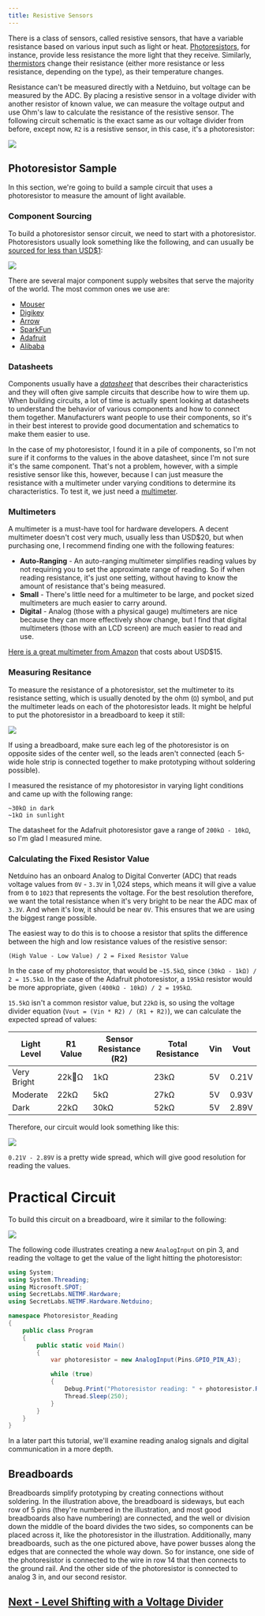 ```yaml
---
title: Resistive Sensors
---
```


There is a class of sensors, called resistive sensors, that have a variable resistance based on various input such as light or heat. [Photoresistors](https://www.wikipedia.com/en/Photoresistor), for instance, provide less resistance the more light that they receive. Similarly, [thermistors](https://en.wikipedia.org/wiki/Thermistor) change their resistance (either more resistance or less resistance, depending on the type), as their temperature changes.

Resistance can't be measured directly with a Netduino, but voltage can be measured by the ADC. By placing a resistive sensor in a voltage divider with another resistor of known value, we can measure the voltage output and use Ohm's law to calculate the resistance of the resistive sensor. The following circuit schematic is the exact same as our voltage divider from before, except now, `R2` is a resistive sensor, in this case, it's a photoresistor:

![](../Resistive_Sensor_Circuit.svg)

## Photoresistor Sample

In this section, we're going to build a sample circuit that uses a photoresistor to measure the amount of light available.

### Component Sourcing

To build a photoresistor sensor circuit, we need to start with a photoresistor. Photoresistors usually look something like the following, and can usually be [sourced for less than USD$1](http://www.mouser.com/ProductDetail/Adafruit/161/?qs=%2fha2pyFadugRELlGV3EJvhiJsyG6%2fjztqGMot59Rgn9%2fJAtRYbFvdw%3d%3d):

![](../Photoresistor.jpg)

There are several major component supply websites that serve the majority of the world. The most common ones we use are:

 * [Mouser](https://www.mouser.com)
 * [Digikey](https://www.digikey.com)
 * [Arrow](https://www.arrow.com)
 * [SparkFun](https://www.sparkfun.com)
 * [Adafruit](https://www.adafruit.com)
 * [Alibaba](https://www.alibaba.com)

### Datasheets

Components usually have a [_datasheet_](http://www.mouser.com/ds/2/737/photocells-932884.pdf) that describes their characteristics and they will often give sample circuits that describe how to wire them up. When building circuits, a lot of time is actually spent looking at datasheets to understand the behavior of various components and how to connect them together. Manufacturers want people to use their components, so it's in their best interest to provide good documentation and schematics to make them easier to use.

In the case of my photoresistor, I found it in a pile of components, so I'm not sure if it conforms to the values in the above datasheet, since I'm not sure it's the same component. That's not a problem, however, with a simple resistive sensor like this, however, because I can just measure the resistance with a multimeter under varying conditions to determine its characteristics. To test it, we just need a [multimeter](https://en.wikipedia.org/wiki/Multimeter). 

### Multimeters

A multimeter is a must-have tool for hardware developers. A decent multimeter doesn't cost very much, usually less than USD$20, but when purchasing one, I recommend finding one with the following features:

* **Auto-Ranging** - An auto-ranging multimeter simplifies reading values by not requiring you to set the approximate range of reading. So if when reading resistance, it's just one setting, without having to know the amount of resistance that's being measured.
* **Small** - There's little need for a multimeter to be large, and pocket sized multimeters are much easier to carry around.
* **Digital** - Analog (those with a physical gauge) multimeters are nice because they can more effectively show change, but I find that digital multimeters (those with an LCD screen) are much easier to read and use.

[Here is a great multimeter from Amazon](https://www.amazon.com/gp/product/B072XH5SJ7/ref=as_li_tl?ie=UTF8&camp=1789&creative=9325&creativeASIN=B072XH5SJ7&linkCode=as2&tag=ilderneabs-20&linkId=a5c314e3ce625c8bee20f98f7e4827f3) that costs about USD$15.

### Measuring Resitance

To measure the resistance of a photoresistor, set the multimeter to its resistance setting, which is usually denoted by the ohm (`Ω`) symbol, and put the multimeter leads on each of the photoresistor leads. It might be helpful to put the photoresistor in a breadboard to keep it still:

![](../Photoresistor_Measuring.jpg)

If using a breadboard, make sure each leg of the photoresistor is on opposite sides of the center well, so the leads aren't connected (each 5-wide hole strip is connected together to make prototyping without soldering possible).

I measured the resistance of my photoresistor in varying light conditions and came up with the following range:

```
~30kΩ in dark
~1kΩ in sunlight
```

The datasheet for the Adafruit photoresistor gave a range of `200kΩ - 10kΩ`, so I'm glad I measured mine.

### Calculating the Fixed Resistor Value

Netduino has an onboard Analog to Digital Converter (ADC) that reads voltage values from `0V` - `3.3V` in 1,024 steps, which means it will give a value from `0` to `1023` that represents the voltage. For the best resolution therefore, we want the total resistance when it's very bright to be near the ADC max of `3.3V`. And when it's low, it should be near `0V`. This ensures that we are using the biggest range possible.

The easiest way to do this is to choose a resistor that splits the difference between the high and low resistance values of the resistive sensor:

```
(High Value - Low Value) / 2 = Fixed Resistor Value
```

In the case of my photoresistor, that would be `~15.5kΩ`, since `(30kΩ - 1kΩ) / 2 = 15.5kΩ`. In the case of the Adafruit photoresistor, a `195kΩ` resistor would be more appropriate, given `(400kΩ - 10kΩ) / 2 = 195kΩ`.

`15.5kΩ` isn't a common resistor value, but `22kΩ` is, so using the voltage divider equation (`Vout = (Vin * R2) / (R1 + R2)`), we can calculate the expected spread of values:

| Light Level | R1 Value | Sensor Resistance (R2) | Total Resistance | Vin   | Vout  |
|-------------|----------|------------------------|------------------|-------|-------|
| Very Bright | 22kΩ     | 1kΩ                    | 23kΩ             | 5V    | 0.21V |
| Moderate    | 22kΩ     | 5kΩ                    | 27kΩ             | 5V    | 0.93V |
| Dark        | 22kΩ     | 30kΩ                   | 52kΩ             | 5V    | 2.89V |

Therefore, our circuit would look something like this:

![](../Photoresistor_Circuit.svg)

`0.21V - 2.89V` is a pretty wide spread, which will give good resolution for reading the values.

# Practical Circuit

To build this circuit on a breadboard, wire it similar to the following:

![](../Photoresistor_Circuit_bb.svg)

The following code illustrates creating a new `AnalogInput` on pin 3, and reading the voltage to get the value of the light hitting the photoresistor:


```csharp
using System;
using System.Threading;
using Microsoft.SPOT;
using SecretLabs.NETMF.Hardware;
using SecretLabs.NETMF.Hardware.Netduino;

namespace Photoresistor_Reading
{
    public class Program
    {
        public static void Main()
        {
            var photoresistor = new AnalogInput(Pins.GPIO_PIN_A3);

            while (true)
            {
                Debug.Print("Photoresistor reading: " + photoresistor.Read().ToString());
                Thread.Sleep(250);
            }
        }
    }
}
```
In a later part this tutorial, we'll examine reading analog signals and digital communication in a more depth.


## Breadboards

Breadboards simplify prototyping by creating connections without soldering. In the illustration above, the breadboard is sideways, but each row of 5 pins (they're numbered in the illustration, and most good breadboards also have numbering) are connected, and the well or division down the middle of the board divides the two sides, so components can be placed across it, like the photoresistor in the illustration. Additionally, many breadboards, such as the one pictured above, have power busses along the edges that are connected the whole way down. So for instance, one side of the photoresistor is connected to the wire in row 14 that then connects to the ground rail. And the other side of the photoresistor is connected to analog 3 in, and our second resistor.

## [Next - Level Shifting with a Voltage Divider](../Level_Shifting)

<br/>